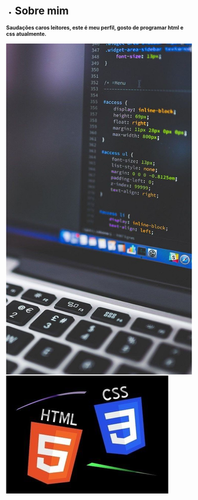 - # Sobre mim
<h4> Saudações caros leitores, este é meu perfil, gosto de programar html e css atualmente.</h4>

<img src="coding.jpg" alt="Texto alternativo" title="KRATOS" />
<img src="htmlEcss.jpg" alt="espadas" title="swords" />
